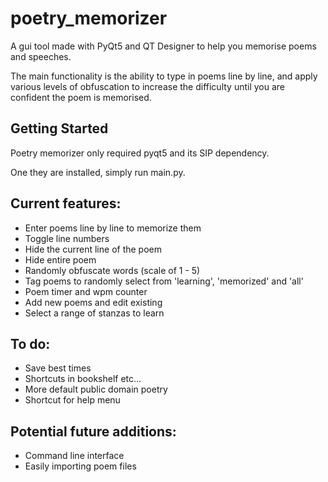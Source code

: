 # poetry_memorizer

A gui tool made with PyQt5 and QT Designer to help you memorise poems and speeches.

The main functionality is the ability to type in poems line by line, and apply various levels of obfuscation to increase the difficulty until you are confident the poem is memorised.

## Getting Started

Poetry memorizer only required pyqt5 and its SIP dependency.

One they are installed, simply run main.py.

## Current features:

* Enter poems line by line to memorize them
* Toggle line numbers
* Hide the current line of the poem
* Hide entire poem
* Randomly obfuscate words (scale of 1 - 5)
* Tag poems to randomly select from 'learning', 'memorized' and 'all'
* Poem timer and wpm counter
* Add new poems and edit existing
* Select a range of stanzas to learn

## To do:

* Save best times
* Shortcuts in bookshelf etc...
* More default public domain poetry
* Shortcut for help menu

## Potential future additions:

* Command line interface
* Easily importing poem files
